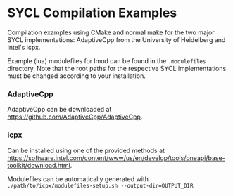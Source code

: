 # SYCL Compilation Examples

Compilation examples using CMake and normal make for the two major SYCL implementations: AdaptiveCpp from the University of Heidelberg and Intel's icpx.

Example (lua) modulefiles for lmod can be found in the `.modulefiles` directory. Note that the root paths for the respective SYCL implementations must be changed according to your installation.


### AdaptiveCpp

AdaptiveCpp can be downloaded at https://github.com/AdaptiveCpp/AdaptiveCpp.


### icpx

Can be installed using one of the provided methods at https://software.intel.com/content/www/us/en/develop/tools/oneapi/base-toolkit/download.html.

Modulefiles can be automatically generated with `./path/to/icpx/modulefiles-setup.sh --output-dir=OUTPUT_DIR`
